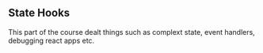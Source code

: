 ## State Hooks

This part of the course dealt things such as complext state, event handlers, debugging react apps etc.
